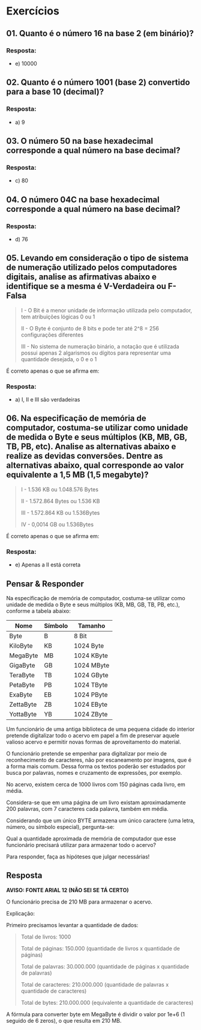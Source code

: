 # Exercícios


## 01. ​Quanto é o número 16 na base 2 (em binário)?

### Resposta:
- e) ​10000


## 02. Quanto é o número 1001 (base 2) convertido para a base 10 (decimal)?

### Resposta:
- a) 9


## 03. O número 50 na base hexadecimal corresponde a qual número na base decimal?

### Resposta:
- c) 80


## 04. O número 04C na base hexadecimal corresponde a qual número na base decimal?

### Resposta:
- d) 76


## 05. Levando em consideração o tipo de sistema de numeração utilizado pelos computadores digitais, analise as afirmativas abaixo e identifique se a mesma é V-Verdadeira ou F-Falsa

> I - O Bit é a menor unidade de informação utilizada pelo computador, tem atribuições lógicas 0 ou 1
>
> II - O Byte é conjunto de 8 bits e pode ter até 2^8 = 256 configurações diferentes
>
> III - No sistema de numeração binário, a notação que é utilizada possui apenas 2 algarismos ou dígitos para representar uma quantidade desejada, o 0 e o 1

É correto apenas o que se afirma em:

### Resposta:
- a) I, II e III são verdadeiras


## 06. Na especificação de memória de computador, costuma-se utilizar como unidade de medida o Byte e seus múltiplos (KB, MB, GB, TB, PB, etc). Analise as alternativas abaixo e realize as devidas conversões. Dentre as alternativas abaixo, qual corresponde ao valor equivalente a 1,5 MB (1,5 megabyte)?

> ​​​​​​​I - 1.536 KB ou 1.048.576 Bytes
>
> II - 1.572.864 Bytes ou 1.536 KB
>
> III - 1.572.864 KB ou 1.536Bytes
>
> IV - 0,0014 GB ou 1.536Bytes

É correto apenas o que se afirma em:

### Resposta: 
- e) Apenas a II está correta



## Pensar & Responder

Na especificação de memória de computador, costuma-se utilizar como unidade de medida o Byte e seus múltiplos (KB, MB, GB, TB, PB, etc.), conforme a tabela abaixo:


| Nome       | Símbolo  | Tamanho     |
| ---------- | -------- | ----------- |
| Byte       |    B     | 8 Bit       |
| KiloByte   |   KB     | 1024 Byte   |
| MegaByte   |   MB     | 1024 KByte  |
| GigaByte   |   GB     | 1024 MByte  |
| TeraByte   |   TB     | 1024 GByte  |
| PetaByte   |   PB     | 1024 TByte  |
| ExaByte    |   EB     | 1024 PByte  |
| ZettaByte  |   ZB     | 1024 EByte  |
| YottaByte  |   YB     | 1024 ZByte  |


Um funcionário de uma antiga biblioteca de uma pequena cidade do interior pretende digitalizar todo o acervo em papel a fim de preservar aquele valioso acervo e permitir novas formas de aproveitamento do material.

O funcionário pretende se empenhar para digitalizar por meio de reconhecimento de caracteres, não por escaneamento por imagens, que é a forma mais comum. Dessa forma os textos poderão ser estudados por busca por palavras, nomes e cruzamento de expressões, por exemplo.

No acervo, existem cerca de 1000 livros com 150 páginas cada livro, em média.

Considera-se que em uma página de um livro existam aproximadamente 200 palavras, com 7 caracteres cada palavra, também em média.

Considerando que um único BYTE armazena um único caractere (uma letra, número, ou símbolo especial), pergunta-se:

Qual a quantidade aproximada de memória de computador que esse funcionário precisará utilizar para armazenar todo o acervo?

Para responder, faça as hipóteses que julgar necessárias!

## Resposta
**AVISO: FONTE ARIAL 12 (NÃO SEI SE TÁ CERTO)**

O funcionário precisa de 210 MB para armazenar o acervo.

Explicação:

Primeiro precisamos levantar a quantidade de dados:

> Total de livros: 1000
>
> Total de páginas: 150.000 (quantidade de livros x quantidade de páginas)
>
> Total de palavras: 30.000.000 (quantidade de páginas x quantidade de palavras)
>
> Total de caracteres: 210.000.000 (quantidade de palavras x quantidade de caracteres)
>
> Total de bytes: 210.000.000 (equivalente a quantidade de caracteres)

A fórmula para converter byte em MegaByte é dividir o valor por 1e+6 (1 seguido de 6 zeros), o que resulta em 210 MB.
